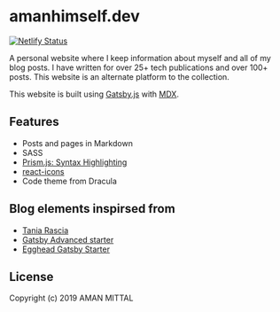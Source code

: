 # amanhimself.dev

[![Netlify Status](https://api.netlify.com/api/v1/badges/7a54ca90-982e-49cd-a491-23d5893bdebd/deploy-status)](https://app.netlify.com/sites/clever-pare-cfc6e4/deploys)

A personal website where I keep information about myself and all of my blog posts. I have written for over 25+ tech publications and over 100+ posts. This website is an alternate platform to the collection.

This website is built using [Gatsby.js](https://www.gatsbyjs.org/) with [MDX](https://github.com/mdx-js/mdx).

## Features

- Posts and pages in Markdown
- SASS
- [Prism.js: Syntax Highlighting](https://prismjs.com/)
- [react-icons](https://react-icons.netlify.com/)
- Code theme from Dracula

## Blog elements inspirsed from

- [Tania Rascia](https://github.com/taniarascia/taniarascia.com)
- [Gatsby Advanced starter](https://github.com/vagr9k/gatsby-advanced-starter/)
- [Egghead Gatsby Starter](https://github.com/eggheadio/gatsby-starter-egghead-blog)

## License

Copyright (c) 2019 AMAN MITTAL
